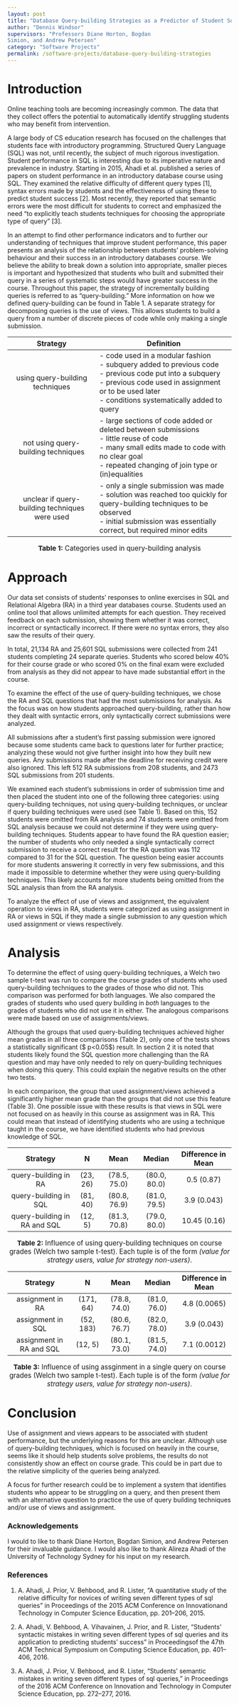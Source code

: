 ```yaml
---
layout: post
title: "Database Query-building Strategies as a Predictor of Student Success"
author: "Dennis Windsor"
supervisors: "Professors Diane Horton, Bogdan
Simion, and Andrew Petersen"
category: "Software Projects"
permalink: /software-projects/database-query-building-strategies
---
```


Introduction 
============

Online teaching tools are becoming increasingly common. The data that
they collect offers the potential to automatically identify struggling
students who may benefit from intervention.

A large body of CS education research has focused on the challenges that
students face with introductory programming. Structured Query Language
(SQL) was not, until recently, the subject of much rigorous
investigation. Student performance in SQL is interesting due to its
imperative nature and prevalence in industry. Starting in 2015, Ahadi et
al. published a series of papers on student performance in an
introductory database course using SQL. They examined the relative
difficulty of different query types [1], syntax errors made by
students and the effectiveness of using these to predict student success
[2]. Most recently, they reported that semantic errors were the
most difficult for students to correct and emphasized the need “to
explicitly teach students techniques for choosing the appropriate type
of query” [3].

In an attempt to find other performance indicators and to further our
understanding of techniques that improve student performance, this paper
presents an analysis of the relationship between students’
problem-solving behaviour and their success in an introductory databases
course. We believe the ability to break down a solution into
appropriate, smaller pieces is important and hypothesized that students
who built and submitted their query in a series of systematic steps
would have greater success in the course. Throughout this paper, the
strategy of incrementally building queries is referred to as
“query-building.” More information on how we defined query-building can
be found in Table 1. A separate strategy for decomposing
queries is the use of views. This allows students to build a query from
a number of discrete pieces of code while only making a single
submission.

|Strategy |<center>Definition</center> |
|:-------:|:-----------|
|using query-building techniques | - code used in a modular fashion <br/> - subquery added to previous code <br/> - previous code put into a subquery <br/> - previous code used in assignment or to be used later <br/> - conditions systematically added to query |
|not using query-building techniques | - large sections of code added or deleted between submissions <br/> - little reuse of code <br/> - many small edits made to code with no clear goal <br/> - repeated changing of join type or (in)equalities <br/> |
|unclear if query-building techniques were used | - only a single submission was made <br/> - solution was reached too quickly for query-building techniques to be observed <br/> - initial submission was essentially correct, but required minor edits <br/> |

<p style="text-align:center;font-size:0.95rem"><b>Table 1:</b> Categories used in query-building analysis</p>

Approach
========

Our data set consists of students’ responses to online exercises in SQL
and Relational Algebra (RA) in a third year databases course. Students
used an online tool that allows unlimited attempts for each question.
They received feedback on each submission, showing them whether it was
correct, incorrect or syntactically incorrect. If there were no syntax
errors, they also saw the results of their query.

In total, 21,134 RA and 25,601 SQL submissions were collected from 241
students completing 24 separate queries. Students who scored below 40%
for their course grade or who scored 0% on the final exam were excluded
from analysis as they did not appear to have made substantial effort in
the course.

To examine the effect of the use of query-building techniques, we chose
the RA and SQL questions that had the most submissions for analysis. As
the focus was on how students approached query-building, rather than how
they dealt with syntactic errors, only syntactically correct submissions
were analyzed.

All submissions after a student’s first passing submission were ignored
because some students came back to questions later for further practice;
analyzing these would not give further insight into how they built new
queries. Any submissions made after the deadline for receiving credit
were also ignored. This left 512 RA submissions from 208 students, and
2473 SQL submissions from 201 students.

We examined each student’s submissions in order of submission time and
then placed the student into one of the following three categories:
using query-building techniques, not using query-building techniques, or
unclear if query building techniques were used (see Table 1). Based on this, 152 students were omitted from RA
analysis and 74 students were omitted from SQL analysis because we could
not determine if they were using query-building techniques. Students
appear to have found the RA question easier; the number of students who
only needed a single syntactically correct submission to receive a
correct result for the RA question was 112 compared to 31 for the SQL
question. The question being easier accounts for more students answering
it correctly in very few submissions, and this made it impossible to
determine whether they were using query-building techniques. This likely
accounts for more students being omitted from the SQL analysis than from
the RA analysis.

To analyze the effect of use of views and assignment, the equivalent
operation to views in RA, students were categorized as using assignment
in RA or views in SQL if they made a single submission to any question
which used assignment or views respectively.

Analysis 
========

To determine the effect of using query-building techniques, a Welch two
sample t-test was run to compare the course grades of students who used
query-building techniques to the grades of those who did not. This
comparison was performed for both languages. We also compared the grades
of students who used query building in *both* languages to the grades of
students who did not use it in either. The analogous comparisons were
made based on use of assignments/views.

Although the groups that used query-building techniques achieved higher
mean grades in all three comparisons (Table 2), only one of the tests shows a
statistically significant ($ p<0.05$) result. In section 2 it is
noted that students likely found the SQL question more challenging than
the RA question and may have only needed to rely on query-building
techniques when doing this query. This could explain the negative
results on the other two tests.

In each comparison, the group that used assignment/views achieved a
significantly higher mean grade than the groups that did not use this
feature (Table 3). One possible issue with
these results is that views in SQL were not focused on as heavily in
this course as assignment was in RA. This could mean that instead of
identifying students who are using a technique taught in the course, we
have identified students who had previous knowledge of SQL.

|Strategy | N | Mean | Median | Difference in Mean | 
|:-------:|:-:|:----:|:------:|:-------------:|
|query-building in RA |(23, 26) | (78.5, 75.0) | (80.0, 80.0) | 0.5 (0.87) |
|query-building in SQL|(81, 40) | (80.8, 76.9)| (81.0, 79.5)| 3.9 (0.043) |
|query-building in RA and SQL|(12, 5)|(81.3, 70.8)| (79.0, 80.0)| 10.45 (0.16)|

<p style="text-align:center;font-size:0.95rem"><b>Table 2:</b> Influence of using query-building techniques on course grades (Welch two sample t-test). Each tuple is of the form <em>(value for strategy users, value for strategy non-users)</em>.</p>   


|Strategy | N | Mean | Median | Difference in Mean | 
|:-------:|:-:|:----:|:------:|:-------------:|
|assignment in RA |(171, 64) | (78.8, 74.0) | (81.0, 76.0) | 4.8 (0.0065) | 
|assignment in SQL|(52, 183) | (80.6, 76.7)| (82.0, 78.0)| 3.9 (0.043) |
|assignment in RA and SQL|(12, 5)|(80.1, 73.0)| (81.5, 74.0)| 7.1 (0.0012)|

<p style="text-align:center;font-size:0.95rem"><b>Table 3:</b> Influence of using assginment in a single query on course grades (Welch two sample t-test). Each tuple is of the form <em>(value for strategy users, value for strategy non-users)</em>.</p>


Conclusion
==========

Use of assignment and views appears to be associated with student
performance, but the underlying reasons for this are unclear. Although
use of query-building techniques, which is focused on heavily in the
course, seems like it should help students solve problems, the results
do not consistently show an effect on course grade. This could be in
part due to the relative simplicity of the queries being analyzed.

A focus for further research could be to implement a system that
identifies students who appear to be struggling on a query, and then
present them with an alternative question to practice the use of query
building techniques and/or use of views and assignment.


### Acknowledgements

I would to like to thank Diane Horton, Bogdan Simion, and Andrew
Petersen for their invaluable guidance. I would also like to thank
Alireza Ahadi of the University of Technology Sydney for his input on my
research.

### References

1. A. Ahadi, J. Prior, V. Behbood, and R. Lister, “A quantitative study of the relative difficulty for novices of writing seven different types of sql queries” in Proceedings of the 2015 ACM Conference on Innovationand Technology in Computer Science Education, pp. 201–206, 2015.

2. A. Ahadi, V. Behbood, A. Vihavainen, J. Prior, and R. Lister, “Students’ syntactic mistakes in writing seven different types of sql queries and its application to predicting students’ success” in Proceedingsof the 47th ACM Technical Symposium on Computing Science Education, pp. 401–406, 2016.

3.  A. Ahadi, J. Prior, V. Behbood, and R. Lister, “Students’ semantic mistakes in writing seven different types of sql queries,” in Proceedings of the 2016 ACM Conference on Innovation and Technology in Computer Science Education, pp. 272–277, 2016.
